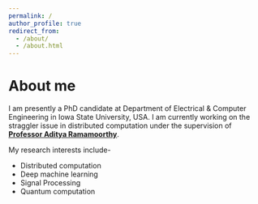 ```yaml
---
permalink: /
author_profile: true
redirect_from: 
  - /about/
  - /about.html
---
```

About me
======
I am presently a PhD candidate at Department of Electrical & Computer Engineering in Iowa State University, USA. I am currently working on the straggler issue in distributed computation under the supervision of [**Professor Aditya Ramamoorthy**](https://www.ece.iastate.edu/adityar/). 

My research interests include-
  * Distributed computation
  * Deep machine learning
  * Signal Processing 
  * Quantum computation 
  

